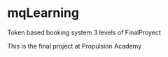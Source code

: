# mqLearning
Token based booking system 3 levels of  FinalProyect

This is the final project at Propulsion Academy
